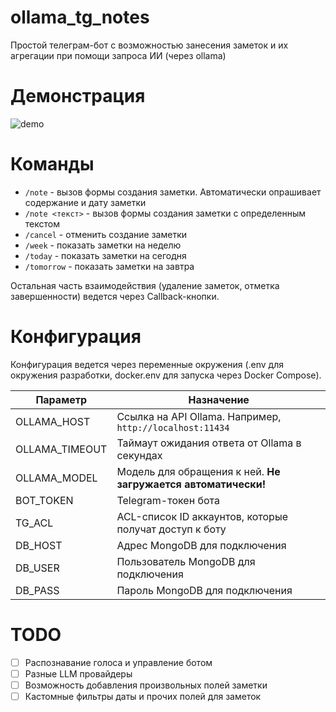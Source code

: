 # ollama_tg_notes

Простой телеграм-бот с возможностью занесения заметок и их агрегации при помощи запроса ИИ (через ollama)

# Демонстрация

![demo](media/demo.gif)

# Команды

- `/note` - вызов формы создания заметки. Автоматически опрашивает содержание и дату заметки
- `/note <текст>` - вызов формы создания заметки с определенным текстом
- `/cancel` - отменить создание заметки
- `/week` - показать заметки на неделю
- `/today` - показать заметки на сегодня
- `/tomorrow` - показать заметки на завтра

Остальная часть взаимодействия (удаление заметок, отметка завершенности) ведется через Callback-кнопки.

# Конфигурация

Конфигурация ведется через переменные окружения (.env для окружения разработки, docker.env для запуска через Docker Compose).

| Параметр | Назначение |
|----------|------------|
| OLLAMA_HOST | Ссылка на API Ollama. Например, `http://localhost:11434` |
| OLLAMA_TIMEOUT | Таймаут ожидания ответа от Ollama в секундах |
| OLLAMA_MODEL | Модель для обращения к ней. **Не загружается автоматически!** |
| BOT_TOKEN | Telegram-токен бота |
| TG_ACL | ACL-список ID аккаунтов, которые получат доступ к боту |
| DB_HOST | Адрес MongoDB для подключения |
| DB_USER | Пользователь MongoDB для подключения |
| DB_PASS | Пароль MongoDB для подключения |

# TODO

- [ ] Распознавание голоса и управление ботом
- [ ] Разные LLM провайдеры
- [ ] Возможность добавления произвольных полей заметки
- [ ] Кастомные фильтры даты и прочих полей для заметок
